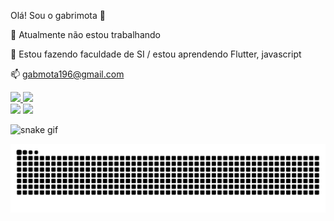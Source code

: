 Olá! Sou o gabrimota 👋

🔭 Atualmente não estou trabalhando

🌱 Estou fazendo faculdade de SI / estou aprendendo Flutter, javascript

📫 gabmota196@gmail.com




<!--- ![Anurag's GitHub stats](https://github-readme-stats.vercel.app/api?username=gabrimota&show_icons=true&theme=tokyonight)  [![Top Langs](https://github-readme-stats.vercel.app/api/top-langs/?username=gabrimota&showicons=true&theme=tokyonight)](https://github.com/anuraghazra/github-readme-stats) 
  
--->
<div align="left">
  <a href="https://github.com/duribeiro">
    <img height="150em" src="https://github-readme-stats.vercel.app/api?username=gabrimota&count_private=true&include_all_commits=true&show_icons=true&theme=tokyonight&hide_border=false&show_owner=true"/>
    <img height="150em" src="https://github-readme-stats.vercel.app/api/top-langs/?username=gabrimota&theme=tokyonight&hide_border=false&&layout=compact"/>
  </a>
</div>
<div> 
  <a href="https://www.instagram.com/bomfim_gab/" align="left" target="_blank"><img src="https://img.shields.io/badge/-Instagram-%23E4405F?style=for-the-badge&logo=instagram&logoColor=white" target="_blank"></a>
  <a href="https://www.linkedin.com/in/gabriel-bomfim-mota-da-silva-38a525258/" target="_blank"><img src="https://img.shields.io/badge/-LinkedIn-%230077B5?style=for-the-badge&logo=linkedin&logoColor=white" target="_blank"></a> 
  
</div>



![snake gif](htps://github.com/gabrimota/gabrimota/blob/output/github-contribution-grid-snake.svg)

<div align="center">
<img  src="https://raw.githubusercontent.com/gabrimota/gabrimota/output/github-contribution-grid-snake.svg" alt="contribution graph" />
</div>
